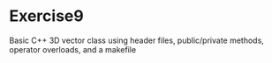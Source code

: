 # Exercise9

Basic C++ 3D vector class using header files, public/private methods, operator overloads, and a makefile